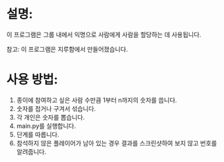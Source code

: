 # 설명:

이 프로그램은 그룹 내에서 익명으로 사람에게 사람을 할당하는 데 사용됩니다.

참고: 이 프로그램은 지루함에서 만들어졌습니다.

# 사용 방법:

1. 종이에 참여하고 싶은 사람 수만큼 1부터 n까지의 숫자를 씁니다.
2. 숫자를 접거나 구겨서 섞습니다.
3. 각 개인은 숫자를 뽑습니다.
4. main.py를 실행합니다.
5. 단계를 따릅니다.
6. 참석하지 않은 플레이어가 남아 있는 경우 결과를 스크린샷하여 보지 않고 번호를 알려줍니다.
